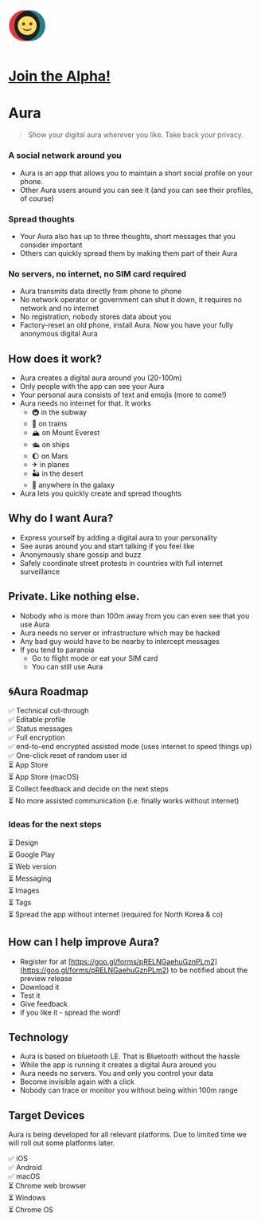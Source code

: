 # ![](/assets/icon-76.png)

# [Join the Alpha!](https://play.google.com/apps/testing/io.auraapp.auraandroid)

# Aura

> Show your digital aura wherever you like. Take back your privacy.

### A social network around you

* Aura is an app that allows you to maintain a short social profile on your phone.
* Other Aura users around you can see it \(and you can see their profiles, of course\)

### Spread thoughts

* Your Aura also has up to three thoughts, short messages that you consider important
* Others can quickly spread them by making them part of their Aura

### No servers, no internet, no SIM card required

* Aura transmits data directly from phone to phone
* No network operator or government can shut it down, it requires no network and no internet
* No registration, nobody stores data about you
* Factory-reset an old phone, install Aura. Now you have your fully anonymous digital Aura

## How does it work?

* Aura creates a digital aura around you \(20-100m\)
* Only people with the app can see your Aura
* Your personal aura consists of text and emojis \(more to come!\)
* Aura needs no internet for that. It works
  * 🚇 in the subway
  * 🚂 on trains
  * 🏔 on Mount Everest
  * 🛳 on ships
  * 🌔 on Mars
  * ✈ in planes
  * 🏜 in the desert
  * 🌌 anywhere in the galaxy
* Aura lets you quickly create and spread thoughts

## Why do I want Aura?

* Express yourself by adding a digital aura to your personality
* See auras around you and start talking if you feel like
* Anonymously share gossip and buzz
* Safely coordinate street protests in countries with full internet surveillance

## Private. Like nothing else.

* Nobody who is more than 100m away from you can even see that you use Aura
* Aura needs no server or infrastructure which may be hacked
* Any bad guy would have to be nearby to intercept messages
* If you tend to paranoia
  * Go to flight mode or eat your SIM card
  * You can still use Aura

## 🌀Aura Roadmap

✅ Technical cut-through  
✅ Editable profile  
✅ Status messages  
✅ Full encryption  
✅ end-to-end encrypted assisted mode \(uses internet to speed things up\)  
✅ One-click reset of random user id  
⏳ App Store  
⏳ App Store \(macOS\)  
⏳ Collect feedback and decide on the next steps  
⏳ No more assisted communication \(i.e. finally works without internet\)

### Ideas for the next steps

⏳ Design  
⏳ Google Play  
⏳ Web version  
⏳ Messaging  
⏳ Images  
⏳ Tags  
⏳ Spread the app without internet \(required for North Korea & co\)

## How can I help improve Aura?

* Register for at [https://goo.gl/forms/pRELNGaehuGznPLm2](https://goo.gl/forms/pRELNGaehuGznPLm2) to be notified about the preview release
* Download it
* Test it
* Give feedback
* if you like it - spread the word!

## Technology

* Aura is based on bluetooth LE. That is Bluetooth without the hassle
* While the app is running it creates a digital Aura around you
* Aura needs no servers. You and only you control your data
* Become invisible again with a click
* Nobody can trace or monitor you without being within 100m range

## Target Devices

Aura is being developed for all relevant platforms. Due to limited time we will roll out some platforms later.

✅ iOS  
✅ Android  
✅ macOS  
⏳ Chrome web browser  
⏳ Windows  
⏳ Chrome OS


